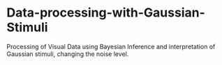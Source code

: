 # Data-processing-with-Gaussian-Stimuli
Processing of Visual Data using Bayesian Inference and interpretation of Gaussian stimuli, changing the noise level.
